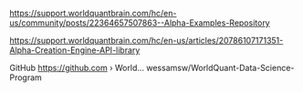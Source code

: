 
https://support.worldquantbrain.com/hc/en-us/community/posts/22364657507863--Alpha-Examples-Repository

https://support.worldquantbrain.com/hc/en-us/articles/20786107171351-Alpha-Creation-Engine-API-library

GitHub
https://github.com › World...
wessamsw/WorldQuant-Data-Science-Program
